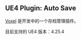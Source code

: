 ## UE4 Plugin: Auto Save
[Voxel](http://gitblit.myredstone.top/summary/UE4-Plugins!AutoSave.git) 是开发中的一个存档管理插件。

目前支持的 UE4 版本：4.25.4
